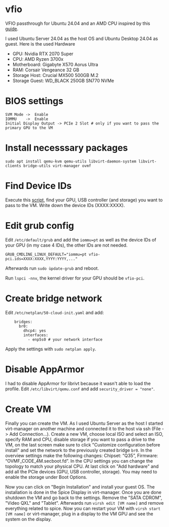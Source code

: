 # vfio
VFIO passthrough for Ubuntu 24.04 and an AMD CPU inspired by this [guide](https://mathiashueber.com/passthrough-windows-11-vm-ubuntu-22-04/).

I used Ubuntu Server 24.04 as the host OS and Ubuntu Desktop 24.04 as guest. Here is the used Hardware
 - GPU: Nvidia RTX 2070 Super
 - CPU: AMD Ryzen 3700x
 - Motherboard: Gigabyte X570 Aorus Ultra
 - RAM: Corsair Vengeance 32 GB
 - Storage Host: Crucial MX500 500GB M.2
 - Storage Guest: WD_BLACK 250GB SN770 NVMe

# BIOS settings
```
SVM Mode ->  Enable
IOMMU    ->  Enable
Initial Display Output -> PCIe 2 Slot # only if you want to pass the primary GPU to the VM
```

# Install necesssary packages
```
sudo apt install qemu-kvm qemu-utils libvirt-daemon-system libvirt-clients bridge-utils virt-manager ovmf
```

# Find Device IDs
Execute this [script](https://wiki.archlinux.org/index.php/PCI_passthrough_via_OVMF#Ensuring_that_the_groups_are_valid), find your GPU, USB controller (and storage) you want to pass to the VM. Write down the device IDs (XXXX:XXXX).

# Edit grub config
Edit `/etc/default/grub` and add the `iommu=pt` as well as the device IDs of your GPU (in my case 4 IDs), the other IDs are not needed.
```
GRUB_CMDLINE_LINUX_DEFAULT="iommu=pt vfio-pci.ids=XXXX:XXXX,YYYY:YYYY,..."
```
Afterwards run `sudo ùpdate-grub` and reboot.

Run `lspci -nnv`, the kernel driver for your GPU should be `vfio-pci`.


# Create bridge network
Edit `/etc/netplan/50-cloud-init.yaml` and add:
```
    bridges:
      br0:
        dhcp4: yes
        interfaces:
          - enp5s0 # your network interface
```
Apply the settings with `sudo netplan apply`.

# Disable AppArmor
I had to disable AppArmor for librivt because it wasn't able to load the profile. Edit `/etc/libvirt/qemu.conf` and add `security_driver = "none"`.

# Create VM
Finally you can create the VM. As I used Ubuntu Server as the host I started virt-manager on another machine and connected it to the host via ssh (File -> Add Connection...). Create a new VM, choose local ISO and select an ISO, specify RAM and CPU, disable storage if you want to pass a drive to the VM, on the last screen make sure to click "Customize configuration before install" and set the network to the previously created bridge `br0`.
In the overview settings make the following changes: Chipset: “Q35”, Firmware: “OVMF_CODE_4M.secboot.fd”.
In the CPU settings you can change the topology to match your physical CPU.
At last click on "Add hardware" and add all the PCIe devices (GPU, USB controller, storage). You may need to enable the storage under Boot Options.

Now you can click on "Begin Installation" and install your guest OS. The installation is done in the Spice Display in virt-manager. Once you are done shutdown the VM and go back to the settings. Remove the "SATA CDROM", "Video QXL" and "Tablet". Afterwards run `virsh edit [VM name]` and remove everything related to spice. Now you can restart your VM with `virsh start [VM name]` or virt-manager, plug in a display to the VM GPU and see the system on the display.
